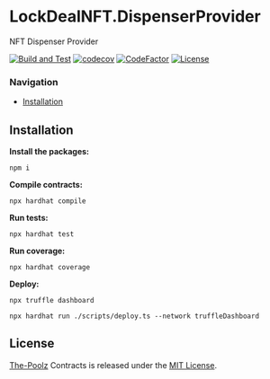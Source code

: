 # LockDealNFT.DispenserProvider
NFT Dispenser Provider

[![Build and Test](https://github.com/The-Poolz/LockDealNFT.DispenserProvider/actions/workflows/node.js.yml/badge.svg)](https://github.com/The-Poolz/LockDealNFT.DispenserProvider/actions/workflows/node.js.yml)
[![codecov](https://codecov.io/gh/The-Poolz/LockDealNFT.DispenserProvider/branch/master/graph/badge.svg?token=s2B22Bif9x)](https://codecov.io/gh/The-Poolz/LockDealNFT.DispenserProvider)
[![CodeFactor](https://www.codefactor.io/repository/github/the-poolz/LockDealNFT.DispenserProvider/badge)](https://www.codefactor.io/repository/github/the-poolz/LockDealNFT.DispenserProvider)
[![License](https://img.shields.io/badge/License-MIT-blue.svg)](https://github.com/The-Poolz/LockDealNFT.DispenserProvider/blob/master/LICENSE)

### Navigation

-   [Installation](#installation)

## Installation

**Install the packages:**

```console
npm i
```

**Compile contracts:**

```console
npx hardhat compile
```

**Run tests:**

```console
npx hardhat test
```

**Run coverage:**

```console
npx hardhat coverage
```

**Deploy:**

```console
npx truffle dashboard
```

```console
npx hardhat run ./scripts/deploy.ts --network truffleDashboard
```

## License

[The-Poolz](https://poolz.finance/) Contracts is released under the [MIT License](https://github.com/The-Poolz/LockDealNFT.DispenserProvider/blob/master/LICENSE).
